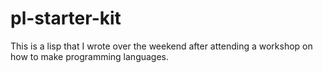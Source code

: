 # pl-starter-kit

This is a lisp that I wrote over the weekend after attending a workshop on how to make programming languages. 
